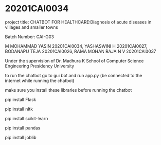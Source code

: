 # 20201CAI0034
project title: CHATBOT FOR HEALTHCARE:Diagnosis of acute diseases in villages and smaller towns


Batch Number: CAI-G03

M MOHAMMAD YASIN        20201CAI0034,
YASHASWINI H            20201CAI0027,
BODANAPU TEJA           20201CAI0026,
RAMA MOHAN RAJA N V     20201CAI0037

Under the supervision of 
Dr. Madhura K
School of Computer Science Engineering 
Presidency University

to run the chatbot go to gui bot and run app.py (be connected to the internet while running the chatbot)

make sure you install these libraries before running the chatbot 

pip install Flask

pip install nltk

pip install scikit-learn

pip install pandas

pip install joblib
